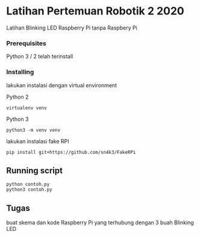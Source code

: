 # Latihan Pertemuan Robotik 2 2020

Latihan Blinking LED Raspberry Pi tanpa Raspbery Pi

### Prerequisites

Python 3 / 2 telah terinstall

### Installing

lakukan instalasi dengan virtual environment

Python 2
```
virtualenv venv
```

Python 3
```
python3 -m venv venv
```

lakukan instalasi fake RPI

```
pip install git+https://github.com/sn4k3/FakeRPi
```

## Running script

```
python contoh.py
python3 contoh.py
```

## Tugas

buat skema dan kode Raspberry Pi yang terhubung dengan 3 buah Blinking LED 
